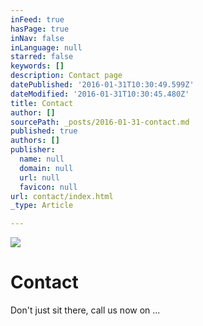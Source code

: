 ```yaml
---
inFeed: true
hasPage: true
inNav: false
inLanguage: null
starred: false
keywords: []
description: Contact page
datePublished: '2016-01-31T10:30:49.599Z'
dateModified: '2016-01-31T10:30:45.480Z'
title: Contact
author: []
sourcePath: _posts/2016-01-31-contact.md
published: true
authors: []
publisher:
  name: null
  domain: null
  url: null
  favicon: null
url: contact/index.html
_type: Article

---
```

![](https://the-grid-user-content.s3-us-west-2.amazonaws.com/c50c87ef-603d-4e43-bf34-911977201717.jpg)

# Contact

Don't just sit there, call us now on ...